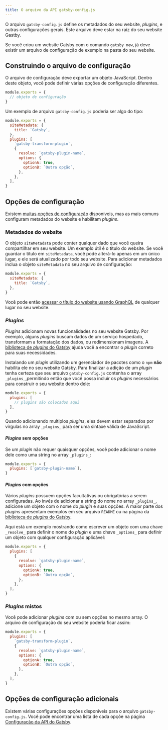 ```yaml
---
title: O arquivo da API gatsby-config.js
---
```


O arquivo `gatsby-config.js` define os metadados do seu website, _plugins_, e outras configurações gerais. Este arquivo deve estar na raiz do seu website Gastby.

Se você criou um website Gatsby com o comando `gatsby new`, já deve existir um arquivo de configuração de exemplo na pasta do seu website.

## Construindo o arquivo de configuração

O arquivo de configuração deve exportar um objeto JavaScript. Dentro deste objeto, você pode definir várias opções de configuração diferentes.

```javascript:title=gatsby-config.js
module.exports = {
  // objeto de configuração
}
```

Um exemplo de arquivo `gatsby-config.js` poderia ser algo do tipo:

```javascript:title=gatsby-config.js
module.exports = {
  siteMetadata: {
    title: `Gatsby`,
  },
  plugins: [
    `gatsby-transform-plugin`,
    {
      resolve: `gatsby-plugin-name`,
      options: {
        optionA: true,
        optionB: `Outra opção`,
      },
    },
  ],
}
```

## Opções de configuração

Existem [muitas opções de configuração](/docs/gatsby-config) disponíveis, mas as mais comuns configuram metadados do website e habilitam _plugins_.

### Metadados do website

O objeto `siteMetadata` pode conter qualquer dado que você queira compartilhar em seu website. Um exemplo útil é o título do website. Se você guardar o título em `siteMetadata`, você pode alterá-lo apenas em um único lugar, e ele será atualizado por todo seu website. Para adicionar metadados inclua o objeto `siteMetadata` no seu arquivo de configuração:

```javascript:title=gatsby-config.js
module.exports = {
  siteMetadata: {
    title: `Gatsby`,
  },
}
```

Você pode então [acessar o título do website usando GraphQL](/tutorial/part-four/#your-first-graphql-query) de qualquer lugar no seu website.

### _Plugins_

_Plugins_ adicionam novas funcionalidades no seu website Gatsby. Por exemplo, alguns _plugins_ buscam dados de um serviço hospedado, transformam a formatação dos dados, ou redimensionam imagens. A [biblioteca de _plugins_ do Gatsby](/plugins) ajuda você a encontrar o _plugin_ correto para suas necessidades.

Instalando um _plugin_ utilizando um gerenciador de pacotes como o `npm` **não** habilita ele no seu website Gatsby. Para finalizar a adição de um _plugin_ tenha certeza que seu arquivo `gatsby-config.js` contenha o array `_plugins_`,permitindo então que você possa incluir os _plugins_ necessários para construir o seu website dentro dele:

```javascript:title=gatsby-config.js
module.exports = {
  plugins: [
    // plugins são colocados aqui
  ],
}
```

Quando adicionando multiplos _plugins_, eles devem estar separados por vírgulas no array `_plugins_` para ser uma sintaxe válida de JavaScript.

#### _Plugins_ sem opções

Se um _plugin_ não requer quaisquer opções, você pode adicionar o nome dele como uma string no array `_plugins_`:

```javascript:title=gatsby-config.js
module.exports = {
  plugins: [`gatsby-plugin-name`],
}
```

#### _Plugins_ com opções

Vários _plugins_ possuem opções facultativas ou obrigatórias a serem configuradas. Ao invés de adicionar a string do nome no array `_plugins_`, adicione um objeto com o nome do _plugin_ e suas opções. A maior parte dos _plugins_ apresentam exemplos em seu arquivo `README` ou na página da [biblioteca de _plugins_ do Gatsby](/plugins).

Aqui está um exemplo mostrando como escrever um objeto com uma chave `_resolve_` para definir o nome do _plugin_ e uma chave `_options_` para definir um objeto com qualquer configuração aplicável:

```javascript:title=gatsby-config.js
module.exports = {
  plugins: [
    {
      resolve: `gatsby-plugin-name`,
      options: {
        optionA: true,
        optionB: `Outra opção`,
      },
    },
  ],
}
```

### _Plugins_ mistos

Você pode adicionar _plugins_ com ou sem opções no mesmo array. O arquivo de configuração do seu website poderia ficar assim:

```javascript:title=gatsby-config.js
module.exports = {
  plugins: [
    `gatsby-transform-plugin`,
    {
      resolve: `gatsby-plugin-name`,
      options: {
        optionA: true,
        optionB: `Outra opção`,
      },
    },
  ],
}
```

## Opções de configuração adicionais

Existem várias configurações opções disponíveis para o arquivo `gatsby-config.js`. Você pode encontrar uma lista de cada opçõe na página [Configuração da API do Gatsby](/docs/gatsby-config/).
